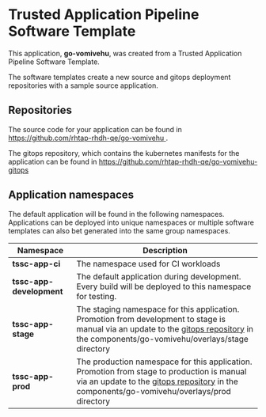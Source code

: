 # Trusted Application Pipeline Software Template

This application, **go-vomivehu**, was created from a Trusted Application Pipeline Software Template.

The software templates create a new source and gitops deployment repositories with a sample source application. 

## Repositories

The source code for your application can be found in [https://github.com/rhtap-rhdh-qe/go-vomivehu ](https://github.com/rhtap-rhdh-qe/go-vomivehu ).
 
The gitops repository, which contains the kubernetes manifests for the application can be found in 
[https://github.com/rhtap-rhdh-qe/go-vomivehu-gitops ](https://github.com/rhtap-rhdh-qe/go-vomivehu-gitops ) 

## Application namespaces 

The default application will be found in the following namespaces. Applications can be deployed into unique namespaces or multiple software templates can also bet generated into the same group namespaces.  

|  Namespace   |  Description   |  
| -------- | -------- |
| **tssc-app-ci** | The namespace used for CI workloads |
| **tssc-app-development** | The default application during development. Every build will be deployed to this namespace for testing. |
| **tssc-app-stage** | The staging namespace for this application. Promotion from development to stage is manual via an update to the [gitops repository](https://github.com/rhtap-rhdh-qe/go-vomivehu-gitops ) in the components/go-vomivehu/overlays/stage directory |
| **tssc-app-prod** | The production namespace for this application. Promotion from stage to production is manual via an update to the [gitops repository](https://github.com/rhtap-rhdh-qe/go-vomivehu-gitops ) in the components/go-vomivehu/overlays/prod directory |
